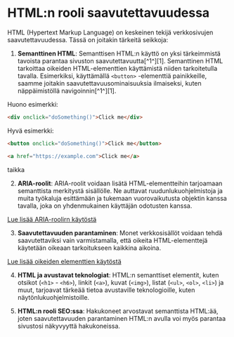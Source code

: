 # HTML:n rooli saavutettavuudessa

HTML (Hypertext Markup Language) on keskeinen tekijä verkkosivujen saavutettavuudessa. Tässä on joitakin tärkeitä seikkoja:

1. **Semanttinen HTML**: Semanttisen HTML:n käyttö on yksi tärkeimmistä tavoista parantaa sivuston saavutettavuutta[^1^][1]. Semanttinen HTML tarkoittaa oikeiden HTML-elementtien käyttämistä niiden tarkoitetulla tavalla. Esimerkiksi, käyttämällä `<button>` -elementtiä painikkeille, saamme joitakin saavutettavuusominaisuuksia ilmaiseksi, kuten näppäimistöllä navigoinnin[^1^][1].

Huono esimerkki:

```html
<div onclick="doSomething()">Click me</div>
```
Hyvä esimerkki:

```html
<button onclick="doSomething()">Click me</button>
```

```html
<a href="https://example.com">Click me</a>
```
taikka

2. **ARIA-roolit**: ARIA-roolit voidaan lisätä HTML-elementteihin tarjoamaan semanttista merkitystä sisällölle. Ne auttavat ruudunlukuohjelmistoja ja muita työkaluja esittämään ja tukemaan vuorovaikutusta objektin kanssa tavalla, joka on yhdenmukainen käyttäjän odotusten kanssa.

[Lue lisää ARIA-roolirn käytöstä](./03-02-aria-roolit.md)

3. **Saavutettavuuden parantaminen**: Monet verkkosisällöt voidaan tehdä saavutettaviksi vain varmistamalla, että oikeita HTML-elementtejä käytetään oikeaan tarkoitukseen kaikkina aikoina.

[Lue lisää oikeiden elementtien käytöstä](./03-03-oikeiden-html-elementtien-kaytto.md)

4. **HTML ja avustavat teknologiat**: HTML:n semanttiset elementit, kuten otsikot (`<h1>` - `<h6>`), linkit (`<a>`), kuvat (`<img>`), listat (`<ul>`, `<ol>`, `<li>`) ja muut, tarjoavat tärkeää tietoa avustaville teknologioille, kuten näytönlukuohjelmistoille.

5. **HTML:n rooli SEO:ssa**: Hakukoneet arvostavat semanttista HTML:ää, joten saavutettavuuden parantaminen HTML:n avulla voi myös parantaa sivustosi näkyvyyttä hakukoneissa.
